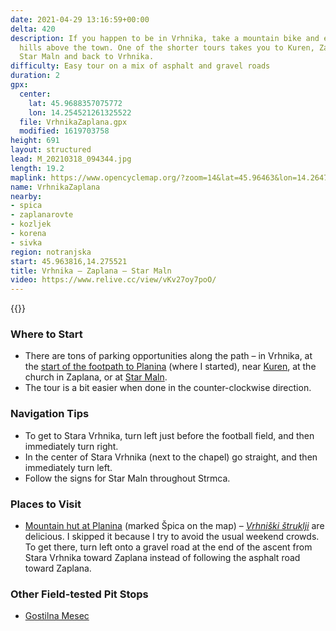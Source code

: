 ```yaml
---
date: 2021-04-29 13:16:59+00:00
delta: 420
description: If you happen to be in Vrhnika, take a mountain bike and explore the
  hills above the town. One of the shorter tours takes you to Kuren, Zaplana, Strmca,
  Star Maln and back to Vrhnika.
difficulty: Easy tour on a mix of asphalt and gravel roads
duration: 2
gpx:
  center:
    lat: 45.9688357075772
    lon: 14.254521261325522
  file: VrhnikaZaplana.gpx
  modified: 1619703758
height: 691
layout: structured
lead: M_20210318_094344.jpg
length: 19.2
maplink: https://www.opencyclemap.org/?zoom=14&lat=45.96463&lon=14.26478&layers=B0000
name: VrhnikaZaplana
nearby:
- spica
- zaplanarovte
- kozljek
- korena
- sivka
region: notranjska
start: 45.963816,14.275521
title: Vrhnika – Zaplana – Star Maln
video: https://www.relive.cc/view/vKv27oy7poO/
---
```

{{<hike-details description="yes">}}

### Where to Start

* There are tons of parking opportunities along the path – in Vrhnika, at the [start of the footpath to Planina](../../hikes/spica/kv/) (where I started), near [Kuren](../../hikes/spica/kr), at the church in Zaplana, or at [Star Maln](../../hikes/spica/sm/).
* The tour is a bit easier when done in the counter-clockwise direction.

### Navigation Tips

* To get to Stara Vrhnika, turn left just before the football field, and then immediately turn right.
* In the center of Stara Vrhnika (next to the chapel) go straight, and then immediately turn left.
* Follow the signs for Star Maln throughout Strmca. 

### Places to Visit

* [Mountain hut at Planina](../../hikes/spica) (marked Špica on the map) – *[Vrhniški štruklji](https://www.visitvrhnika.si/en/vrhnika/worthy-of-attention/rolled-prune-dumplings)* are delicious. I skipped it because I try to avoid the usual weekend crowds. To get there, turn left onto a gravel road at the end of the ascent from Stara Vrhnika toward Zaplana instead of following the asphalt road toward Zaplana.

### Other Field-tested Pit Stops

* [Gostilna Mesec](http://www.gostilna-mesec.si/EN/)
